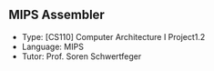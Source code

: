 ## MIPS Assembler
- Type: [CS110] Computer Architecture I Project1.2
- Language: MIPS
- Tutor: Prof. Soren Schwertfeger
